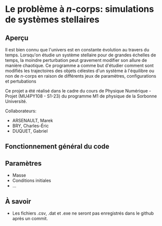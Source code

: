 # Le problème à _n_-corps: simulations de systèmes stellaires

## Aperçu

Il est bien connu que l'univers est en constante évolution au travers du temps. Lorsqu'on étudie un système stellaire pour de grandes échelles de temps, la moindre perturbation peut gravement modifier son allure de manière chaotique. Ce programme a comme but d'étudier comment sont modifiés les trajectoires des objets célestes d'un système à l'équilibre ou non de _n_-corps en raison de différents jeux de paramètres, configurations et pertubations

Ce projet a été réalisé dans le cadre du cours de Physique Numérique - Projet (MU4PY108 - S1-23) du programme M1 de physique de la Sorbonne Université.

Collaborateurs:

- ARSENAULT, Marek
- BRY, Charles-Éric
- DUQUET, Gabriel

## Fonctionnement général du code


## Paramètres

- Masse
- Conditions initiales
- ...
## À savoir

- Les fichiers .csv, .dat et .exe ne seront pas enregistrés dans le github après un commit.